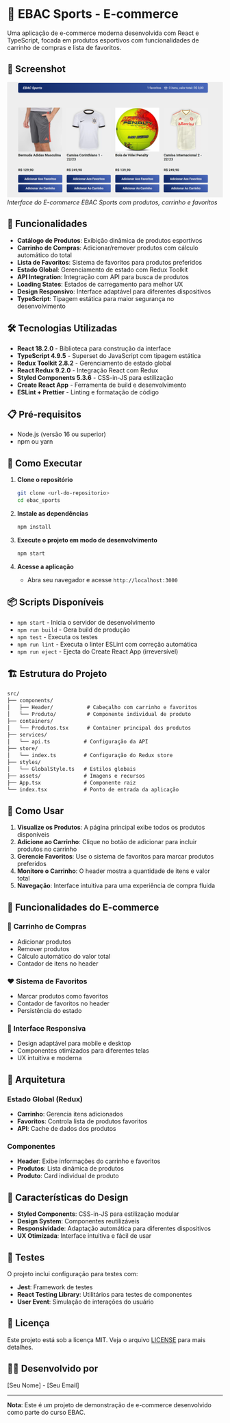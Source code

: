 # 🏪 EBAC Sports - E-commerce

Uma aplicação de e-commerce moderna desenvolvida com React e TypeScript, focada em produtos esportivos com funcionalidades de carrinho de compras e lista de favoritos.

## 📸 Screenshot

![Screenshot da Aplicação](./public/screenshot.png)
*Interface do E-commerce EBAC Sports com produtos, carrinho e favoritos*

## 🚀 Funcionalidades

- **Catálogo de Produtos**: Exibição dinâmica de produtos esportivos
- **Carrinho de Compras**: Adicionar/remover produtos com cálculo automático do total
- **Lista de Favoritos**: Sistema de favoritos para produtos preferidos
- **Estado Global**: Gerenciamento de estado com Redux Toolkit
- **API Integration**: Integração com API para busca de produtos
- **Loading States**: Estados de carregamento para melhor UX
- **Design Responsivo**: Interface adaptável para diferentes dispositivos
- **TypeScript**: Tipagem estática para maior segurança no desenvolvimento

## 🛠️ Tecnologias Utilizadas

- **React 18.2.0** - Biblioteca para construção da interface
- **TypeScript 4.9.5** - Superset do JavaScript com tipagem estática
- **Redux Toolkit 2.8.2** - Gerenciamento de estado global
- **React Redux 9.2.0** - Integração React com Redux
- **Styled Components 5.3.6** - CSS-in-JS para estilização
- **Create React App** - Ferramenta de build e desenvolvimento
- **ESLint + Prettier** - Linting e formatação de código

## 📋 Pré-requisitos

- Node.js (versão 16 ou superior)
- npm ou yarn

## 🚀 Como Executar

1. **Clone o repositório**
   ```bash
   git clone <url-do-repositorio>
   cd ebac_sports
   ```

2. **Instale as dependências**
   ```bash
   npm install
   ```

3. **Execute o projeto em modo de desenvolvimento**
   ```bash
   npm start
   ```

4. **Acesse a aplicação**
   - Abra seu navegador e acesse `http://localhost:3000`

## 📦 Scripts Disponíveis

- `npm start` - Inicia o servidor de desenvolvimento
- `npm run build` - Gera build de produção
- `npm test` - Executa os testes
- `npm run lint` - Executa o linter ESLint com correção automática
- `npm run eject` - Ejecta do Create React App (irreversível)

## 🏗️ Estrutura do Projeto

```
src/
├── components/
│   ├── Header/           # Cabeçalho com carrinho e favoritos
│   └── Produto/          # Componente individual de produto
├── containers/
│   └── Produtos.tsx      # Container principal dos produtos
├── services/
│   └── api.ts           # Configuração da API
├── store/
│   └── index.ts         # Configuração do Redux store
├── styles/
│   └── GlobalStyle.ts   # Estilos globais
├── assets/              # Imagens e recursos
├── App.tsx              # Componente raiz
└── index.tsx            # Ponto de entrada da aplicação
```

## 🎯 Como Usar

1. **Visualize os Produtos**: A página principal exibe todos os produtos disponíveis
2. **Adicione ao Carrinho**: Clique no botão de adicionar para incluir produtos no carrinho
3. **Gerencie Favoritos**: Use o sistema de favoritos para marcar produtos preferidos
4. **Monitore o Carrinho**: O header mostra a quantidade de itens e valor total
5. **Navegação**: Interface intuitiva para uma experiência de compra fluida

## 🏪 Funcionalidades do E-commerce

### 🛒 **Carrinho de Compras**
- Adicionar produtos
- Remover produtos
- Cálculo automático do valor total
- Contador de itens no header

### ❤️ **Sistema de Favoritos**
- Marcar produtos como favoritos
- Contador de favoritos no header
- Persistência do estado

### 📱 **Interface Responsiva**
- Design adaptável para mobile e desktop
- Componentes otimizados para diferentes telas
- UX intuitiva e moderna

## 🔧 Arquitetura

### **Estado Global (Redux)**
- **Carrinho**: Gerencia itens adicionados
- **Favoritos**: Controla lista de produtos favoritos
- **API**: Cache de dados dos produtos

### **Componentes**
- **Header**: Exibe informações do carrinho e favoritos
- **Produtos**: Lista dinâmica de produtos
- **Produto**: Card individual de produto

## 🎨 Características do Design

- **Styled Components**: CSS-in-JS para estilização modular
- **Design System**: Componentes reutilizáveis
- **Responsividade**: Adaptação automática para diferentes dispositivos
- **UX Otimizada**: Interface intuitiva e fácil de usar

## 🧪 Testes

O projeto inclui configuração para testes com:
- **Jest**: Framework de testes
- **React Testing Library**: Utilitários para testes de componentes
- **User Event**: Simulação de interações do usuário

## 📝 Licença

Este projeto está sob a licença MIT. Veja o arquivo [LICENSE](LICENSE) para mais detalhes.

## 👨‍💻 Desenvolvido por

[Seu Nome] - [Seu Email]

---

**Nota**: Este é um projeto de demonstração de e-commerce desenvolvido como parte do curso EBAC.
